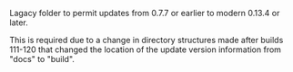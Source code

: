 Lagacy folder to permit updates from 0.7.7 or earlier to modern 0.13.4 or later.

This is required due to a change in directory structures made after builds 111-120
that changed the location of the update version information from "docs" to "build".
